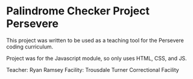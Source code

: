 # Palindrome Checker Project Persevere

This project was written to be used as a teaching tool for the Persevere coding curriculum.

Project was for the Javascript module, so only uses HTML, CSS, and JS.

Teacher: Ryan Ramsey
Facility: Trousdale Turner Correctional Facility
